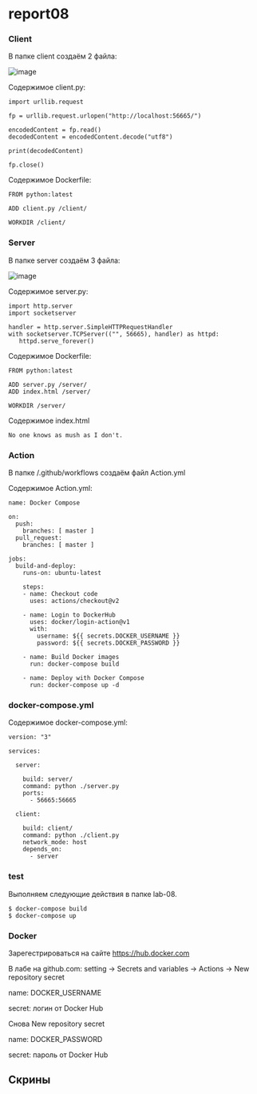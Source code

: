 # report08

### Client

В папке client создаём 2 файла:

![image](https://user-images.githubusercontent.com/125077130/233801505-10bcb35f-b67c-49f3-b344-18f988f3a0e6.png)

Содержимое client.py:

```
import urllib.request

fp = urllib.request.urlopen("http://localhost:56665/")

encodedContent = fp.read()
decodedContent = encodedContent.decode("utf8")

print(decodedContent)

fp.close()
```

Содержимое Dockerfile:

```
FROM python:latest

ADD client.py /client/

WORKDIR /client/
```

### Server

В папке server создаём 3 файла:

![image](https://user-images.githubusercontent.com/125077130/233801679-a7b99dc6-ae77-4aa1-8487-cbac0e88f750.png)

Содержимое server.py:

```
import http.server
import socketserver

handler = http.server.SimpleHTTPRequestHandler
with socketserver.TCPServer(("", 56665), handler) as httpd:
   httpd.serve_forever()
```

Содержимое Dockerfile:

```
FROM python:latest

ADD server.py /server/
ADD index.html /server/

WORKDIR /server/
```

Содержимое index.html

```
No one knows as mush as I don't.
```


### Action

В папке /.github/workflows создаём файл Action.yml

Содержимое Action.yml:

```
name: Docker Compose

on:
  push:
    branches: [ master ]
  pull_request:
    branches: [ master ]

jobs:
  build-and-deploy:
    runs-on: ubuntu-latest

    steps:
    - name: Checkout code
      uses: actions/checkout@v2

    - name: Login to DockerHub
      uses: docker/login-action@v1
      with:
        username: ${{ secrets.DOCKER_USERNAME }}
        password: ${{ secrets.DOCKER_PASSWORD }}

    - name: Build Docker images
      run: docker-compose build

    - name: Deploy with Docker Compose
      run: docker-compose up -d
```


### docker-compose.yml

Содержимое docker-compose.yml:

```
version: "3"

services:

  server:

    build: server/
    command: python ./server.py
    ports:
      - 56665:56665

  client:

    build: client/
    command: python ./client.py
    network_mode: host
    depends_on:
      - server
```
### test

Выполняем следующие действия в папке lab-08.

```
$ docker-compose build
$ docker-compose up
```

### Docker

Зарегестрироваться на сайте https://hub.docker.com

В лабе на github.com: setting -> Secrets and variables -> Actions -> New repository secret

name: DOCKER_USERNAME

secret: логин от Docker Hub

Снова New repository secret

name: DOCKER_PASSWORD

secret: пароль от Docker Hub 


## Скрины

